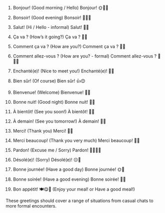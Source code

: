 
1. Bonjour! (Good morning / Hello) Bonjour! 🌞👋😊

2. Bonsoir! (Good evening) Bonsoir! 🌙👋😊

3. Salut! (Hi / Hello - informal) Salut! 👋😄

4. Ça va ? (How’s it going?) Ça va ? 🤔😊

5. Comment ça va ? (How are you?) Comment ça va ? 🤗🙂

6. Comment allez-vous ? (How are you? - formal) Comment allez-vous ? 🤵👩‍💼

7. Enchanté(e)! (Nice to meet you!) Enchanté(e)! 🤝🙂

8. Bien sûr! (Of course) Bien sûr! 👍😊

9. Bienvenue! (Welcome) Bienvenue! 🏡😊

10. Bonne nuit! (Good night) Bonne nuit! 🌙😴

11. À bientôt! (See you soon!) À bientôt! 👋😊

12. À demain! (See you tomorrow!) À demain! 🌅👋

13. Merci! (Thank you) Merci! 🙏😊

14. Merci beaucoup! (Thank you very much) Merci beaucoup! 🙏😄

15. Pardon! (Excuse me / Sorry) Pardon! 🙇‍♂️🙇‍♀️

16. Désolé(e)! (Sorry) Désolé(e)! 😔🙏

17. Bonne journée! (Have a good day) Bonne journée! 🌞👋

18. Bonne soirée! (Have a good evening) Bonne soirée! 🌙😊

19. Bon appétit! 🍽️😋🍷 (Enjoy your meal! or Have a good meal!)

These greetings should cover a range of situations from casual chats to more formal encounters. 